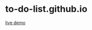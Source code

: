 # to-do-list.github.io

[live demo](https://nguyen-thanh-luan-github.github.io/to-do-list.github.io/])
